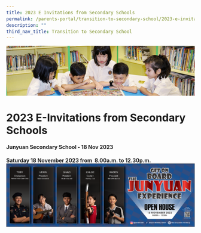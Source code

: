 ```yaml
---
title: 2023 E Invitations from Secondary Schools
permalink: /parents-portal/transition-to-secondary-school/2023-e-invitations-from-secondary-schools/
description: ""
third_nav_title: Transition to Secondary School
---
```

![](/images/banner.gif)

2023 E-Invitations from Secondary Schools
=========================================

#### **Junyuan Secondary School - 18 Nov 2023**

**Saturday 18 November 2023 from  8.00a.m. to 12.30p.m.**
![](/images/2023%20jyss%20banner%20final.png)